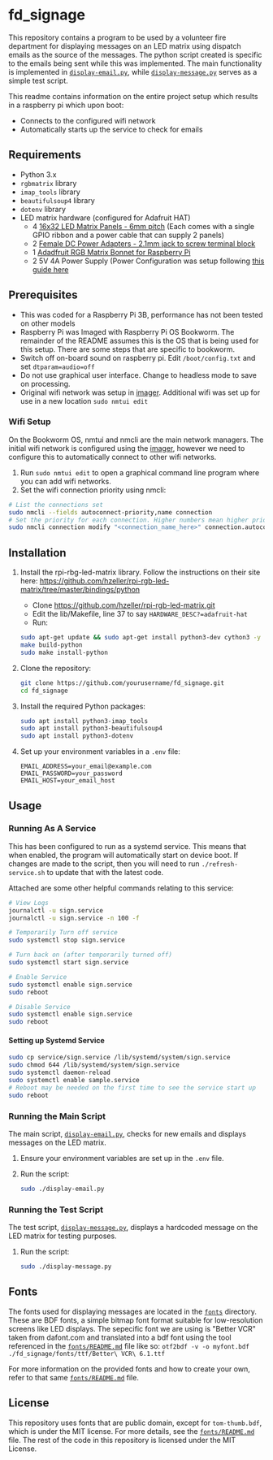 # fd_signage

This repository contains a program to be used by a volunteer fire department for displaying messages on an LED matrix using dispatch emails as the source of the messages. The python script created is specific to the emails being sent while this was implemented. The main functionality is implemented in [`display-email.py`](display-email.py), while [`display-message.py`](display-message.py) serves as a simple test script.

This readme contains information on the entire project setup which results in a raspberry pi which upon boot:
- Connects to the configured wifi network
- Automatically starts up the service to check for emails

## Requirements

- Python 3.x
- `rgbmatrix` library
- `imap_tools` library
- `beautifulsoup4` library
- `dotenv` library
- LED matrix hardware (configured for Adafruit HAT)
    - 4 [16x32 LED Matrix Panels - 6mm pitch](https://www.adafruit.com/product/420) (Each comes with a single GPIO ribbon and a power cable that can supply 2 panels)
    - 2 [Female DC Power Adapters - 2.1mm jack to screw terminal block](https://www.adafruit.com/product/368)
    - 1 [Adadfruit RGB Matrix Bonnet for Raspberry Pi](https://www.adafruit.com/product/3211)
    - 2 5V 4A Power Supply (Power Configuration was setup following [this guide here](https://learn.adafruit.com/led-matrix-sports-scoreboard/wiring-and-assembly#power-3154589)

## Prerequisites

- This was coded for a Raspberry Pi 3B, performance has not been tested on other models
- Raspberry Pi was Imaged with Raspberry Pi OS Bookworm. The remainder of the README assumes this is the OS that is being used for this setup. There are some steps that are specific to bookworm.
- Switch off on-board sound on raspberry pi. Edit `/boot/config.txt` and set `dtparam=audio=off`
- Do not use graphical user interface. Change to headless mode to save on processing.
- Original wifi network was setup in [imager](https://www.raspberrypi.com/software/). Additional wifi was set up for use in a new location `sudo nmtui edit`

### Wifi Setup

On the Bookworm OS, nmtui and nmcli are the main network managers.
The initial wifi network is configured using the [imager](https://www.raspberrypi.com/software/), however we need to configure this to automatically connect to other wifi networks.

1. Run `sudo nmtui edit` to open a graphical command line program where you can add wifi networks.
2. Set the wifi connection priority using nmcli:

```sh
# List the connections set
sudo nmcli --fields autoconnect-priority,name connection
# Set the priority for each connection. Higher numbers mean higher priority
sudo nmcli connection modify "<connection_name_here>" connection.autoconnect-priority <priority_integer>
```

## Installation

1. Install the rpi-rbg-led-matrix library.
    Follow the instructions on their site here: https://github.com/hzeller/rpi-rgb-led-matrix/tree/master/bindings/python
    - Clone https://github.com/hzeller/rpi-rgb-led-matrix.git
    - Edit the lib/Makefile, line 37 to say `HARDWARE_DESC?=adafruit-hat`
    - Run:
  
    ```sh
    sudo apt-get update && sudo apt-get install python3-dev cython3 -y
    make build-python 
    sudo make install-python 
    ```

2. Clone the repository:

    ```sh
    git clone https://github.com/yourusername/fd_signage.git
    cd fd_signage
    ```

3. Install the required Python packages:

    ```sh
    sudo apt install python3-imap_tools
    sudo apt install python3-beautifulsoup4
    sudo apt install python3-dotenv
    ```

4. Set up your environment variables in a `.env` file:

    ```env
    EMAIL_ADDRESS=your_email@example.com
    EMAIL_PASSWORD=your_password
    EMAIL_HOST=your_email_host
    ```

## Usage

### Running As A Service

This has been configured to run as a systemd service. This means that when enabled, the program will automatically start on device boot. If changes are made to the script, then you will need to run `./refresh-service.sh` to update that with the latest code.

Attached are some other helpful commands relating to this service:

```sh
# View Logs
journalctl -u sign.service
journalctl -u sign.service -n 100 -f

# Temporarily Turn off service
sudo systemctl stop sign.service

# Turn back on (after temporarily turned off)
sudo systemctl start sign.service

# Enable Service
sudo systemctl enable sign.service
sudo reboot

# Disable Service
sudo systemctl enable sign.service
sudo reboot
```

#### Setting up Systemd Service

```sh
sudo cp service/sign.service /lib/systemd/system/sign.service
sudo chmod 644 /lib/systemd/system/sign.service
sudo systemctl daemon-reload
sudo systemctl enable sample.service
# Reboot may be needed on the first time to see the service start up
sudo reboot
```

### Running the Main Script

The main script, [`display-email.py`](display-email.py), checks for new emails and displays messages on the LED matrix.

1. Ensure your environment variables are set up in the `.env` file.
2. Run the script:

    ```sh
    sudo ./display-email.py
    ```

### Running the Test Script

The test script, [`display-message.py`](display-message.py), displays a hardcoded message on the LED matrix for testing purposes.

1. Run the script:

    ```sh
    sudo ./display-message.py
    ```

## Fonts

The fonts used for displaying messages are located in the [`fonts`](fonts) directory. These are BDF fonts, a simple bitmap font format suitable for low-resolution screens like LED displays. The sepecific font we are using is "Better VCR" taken from dafont.com and translated into a bdf font using the tool referenced in the [`fonts/README.md`](fonts/README.md) file like so:
`otf2bdf -v -o myfont.bdf ./fd_signage/fonts/ttf/Better\ VCR\ 6.1.ttf`

For more information on the provided fonts and how to create your own, refer to that same [`fonts/README.md`](fonts/README.md) file.

## License

This repository uses fonts that are public domain, except for `tom-thumb.bdf`, which is under the MIT license. For more details, see the [`fonts/README.md`](fonts/README.md) file. The rest of the code in this repository is licensed under the MIT License.
